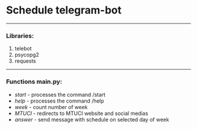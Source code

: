 # Schedule telegram-bot

---

### Libraries:

1. telebot
2. psycopg2
3. requests

---

### Functions main.py:

* _start_ - processes the command /start
* _help_ - processes the command /help
* _week_ - count number of week
* _MTUCI_ - redirects to MTUCI website and social medias
* _answer_ - send message with schedule on selected day of week